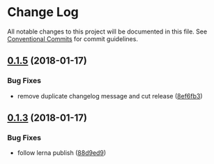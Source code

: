# Change Log

All notable changes to this project will be documented in this file.
See [Conventional Commits](https://conventionalcommits.org) for commit guidelines.

<a name="0.1.5"></a>
## [0.1.5](https://github.com/ngrx-utils/ngrx-utils/compare/v0.1.4...v0.1.5) (2018-01-17)


### Bug Fixes

* remove duplicate changelog message and cut release ([8ef6fb3](https://github.com/ngrx-utils/ngrx-utils/commit/8ef6fb3))




<a name="0.1.3"></a>

## [0.1.3](https://github.com/ngrx-utils/ngrx-utils/compare/v0.1.2...v0.1.3) (2018-01-17)

### Bug Fixes

* follow lerna publish ([88d9ed9](https://github.com/ngrx-utils/ngrx-utils/commit/88d9ed9))
